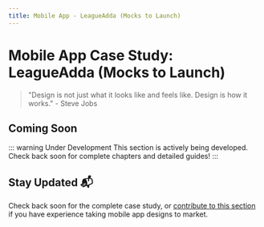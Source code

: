 ```yaml
---
title: Mobile App - LeagueAdda (Mocks to Launch)
---
```


# Mobile App Case Study: LeagueAdda (Mocks to Launch)

> "Design is not just what it looks like and feels like. Design is how it works." - Steve Jobs

## Coming Soon

::: warning Under Development
This section is actively being developed. Check back soon for complete chapters and detailed guides!
:::

## Stay Updated 📬

Check back soon for the complete case study, or [contribute to this section](/contribute) if you have experience taking mobile app designs to market. 